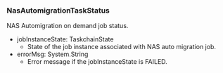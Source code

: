 ### NasAutomigrationTaskStatus
NAS Automigration on demand job status.

- jobInstanceState: TaskchainState
  - State of the job instance associated with NAS auto migration job.
- errorMsg: System.String
  - Error message if the jobInstanceState is FAILED.
